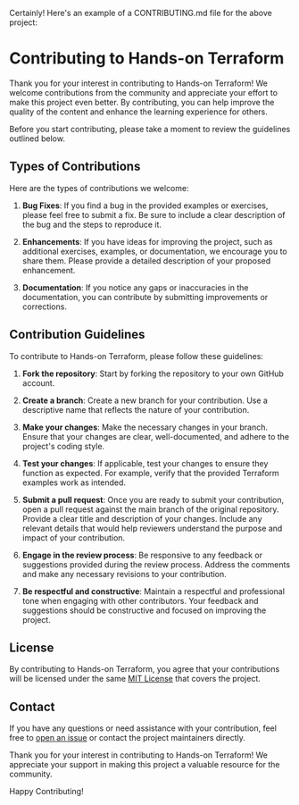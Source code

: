 Certainly! Here's an example of a CONTRIBUTING.md file for the above project:

# Contributing to Hands-on Terraform

Thank you for your interest in contributing to Hands-on Terraform! We welcome contributions from the community and appreciate your effort to make this project even better. By contributing, you can help improve the quality of the content and enhance the learning experience for others.

Before you start contributing, please take a moment to review the guidelines outlined below.

## Types of Contributions

Here are the types of contributions we welcome:

1. **Bug Fixes**: If you find a bug in the provided examples or exercises, please feel free to submit a fix. Be sure to include a clear description of the bug and the steps to reproduce it.

2. **Enhancements**: If you have ideas for improving the project, such as additional exercises, examples, or documentation, we encourage you to share them. Please provide a detailed description of your proposed enhancement.

3. **Documentation**: If you notice any gaps or inaccuracies in the documentation, you can contribute by submitting improvements or corrections.

## Contribution Guidelines

To contribute to Hands-on Terraform, please follow these guidelines:

1. **Fork the repository**: Start by forking the repository to your own GitHub account.

2. **Create a branch**: Create a new branch for your contribution. Use a descriptive name that reflects the nature of your contribution.

3. **Make your changes**: Make the necessary changes in your branch. Ensure that your changes are clear, well-documented, and adhere to the project's coding style.

4. **Test your changes**: If applicable, test your changes to ensure they function as expected. For example, verify that the provided Terraform examples work as intended.

5. **Submit a pull request**: Once you are ready to submit your contribution, open a pull request against the main branch of the original repository. Provide a clear title and description of your changes. Include any relevant details that would help reviewers understand the purpose and impact of your contribution.

6. **Engage in the review process**: Be responsive to any feedback or suggestions provided during the review process. Address the comments and make any necessary revisions to your contribution.

7. **Be respectful and constructive**: Maintain a respectful and professional tone when engaging with other contributors. Your feedback and suggestions should be constructive and focused on improving the project.

## License

By contributing to Hands-on Terraform, you agree that your contributions will be licensed under the same [MIT License](LICENSE) that covers the project.

## Contact

If you have any questions or need assistance with your contribution, feel free to [open an issue](https://github.com/syedk-pfizer/terraform) or contact the project maintainers directly.

Thank you for your interest in contributing to Hands-on Terraform! We appreciate your support in making this project a valuable resource for the community.

Happy Contributing!
